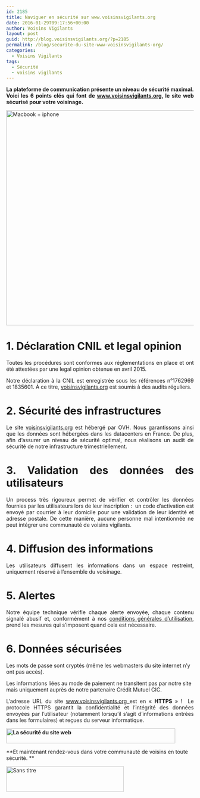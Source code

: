 ```yaml
---
id: 2185
title: Naviguer en sécurité sur www.voisinsvigilants.org
date: 2016-01-29T09:17:56+00:00
author: Voisins Vigilants
layout: post
guid: http://blog.voisinsvigilants.org/?p=2185
permalink: /blog/securite-du-site-www-voisinsvigilants-org/
categories:
  - Voisins Vigilants
tags:
  - Sécurité
  - voisins vigilants
---
```

<p style="text-align: justify;">
  <strong>La plateforme de communication présente un niveau de sécurité maximal. Voici les 6 points clés qui font de <a href="www.voisinsvigilants.org">www.voisinsvigilants.org</a>, le site web sécurisé pour votre voisinage.</strong>
</p>

<p style="text-align: justify;">
  <a href="./../../images/2016/01/Macbook-+-iphone6.png"><img class="aligncenter  wp-image-2208" src="./../../images/2016/01/Macbook-+-iphone6.png" alt="Macbook + iphone" width="998" height="578" /></a>
</p>

<h1 style="text-align: justify;">
  <strong>1. Déclaration CNIL et legal opinion</strong>
</h1>

<p style="text-align: justify;">
  Toutes les procédures sont conformes aux réglementations en place et ont été attestées par une legal opinion obtenue en avril 2015.
</p>

<p style="text-align: justify;">
  Notre déclaration à la CNIL est enregistrée sous les références n°1762969 et 1835601. À ce titre, <a href="http://www.voisinsvigilants.org">voisinsvigilants.org</a> est soumis à des audits réguliers.
</p>

<h1 style="text-align: justify;">
  <strong>2. Sécurité des infrastructures</strong>
</h1>

<p style="text-align: justify;">
  Le site <a href="http://www.voisinsvigilants.org">voisinsvigilants.org</a> est hébergé par OVH. Nous garantissons ainsi que les données sont hébergées dans les datacenters en France. De plus, afin d&rsquo;assurer un niveau de sécurité optimal, nous réalisons un audit de sécurité de notre infrastructure trimestriellement.
</p>

<h1 style="text-align: justify;">
  <strong>3. Validation des données des utilisateurs</strong>
</h1>

<p style="text-align: justify;">
  Un process très rigoureux permet de vérifier et contrôler les données fournies par les utilisateurs lors de leur inscription :  un code d&rsquo;activation est envoyé par courrier à leur domicile pour une validation de leur identité et adresse postale. De cette manière, aucune personne mal intentionnée ne peut intégrer une communauté de voisins vigilants.
</p>

<h1 style="text-align: justify;">
  <strong>4. Diffusion des informations</strong>
</h1>

<p style="text-align: justify;">
  Les utilisateurs diffusent les informations dans un espace restreint, uniquement réservé à l&rsquo;ensemble du voisinage.
</p>

<h1 style="text-align: justify;">
  <strong>5. Alertes</strong>
</h1>

<p style="text-align: justify;">
  Notre équipe technique vérifie chaque alerte envoyée, chaque contenu signalé abusif et, conformément à nos <a href="http://www.voisinsvigilants.org/conditions_generales_d_utilisation">conditions générales d&rsquo;utilisation</a>, prend les mesures qui s&rsquo;imposent quand cela est nécessaire.
</p>

# **6. Données sécurisées**

Les mots de passe sont cryptés (même les webmasters du site internet n&rsquo;y ont pas accès).

Les informations liées au mode de paiement ne transitent pas par notre site mais uniquement auprès de notre partenaire Crédit Mutuel CIC.

<p style="text-align: justify;">
  L&rsquo;adresse URL du site <a href="www.voisinsvigilants.org">www.voisinsvigilants.org </a>est en &laquo;&nbsp;<strong>HTTPS</strong>&nbsp;&raquo; ! <span style="color: #252525;"> Le protocole HTTPS garantit la confidentialité</span><span style="color: #252525;"> et l&rsquo;intégrité des données envoyées par l&rsquo;utilisateur (notamment lorsqu&rsquo;il s&rsquo;agit d&rsquo;informations entrées dans les formulaires</span><span style="color: #252525;">) et reçues du serveur informatique.</span>
</p>

<p style="text-align: justify;">
  <a href="http://www.voisinsvigilants.org"><strong><img class="aligncenter wp-image-2196 size-full" src="./../../images/2016/01/Sans-titre-1.jpg" alt="La sécurité du site web" width="454" height="40" /></strong></a>
</p>

**Et maintenant rendez-vous dans votre communauté de voisins en toute sécurité. **

[<img class="aligncenter size-full wp-image-2238" src="./../../images/2016/01/Sans-titre1.png" alt="Sans titre" width="316" height="68" />](https://www.voisinsvigilants.org)